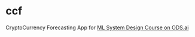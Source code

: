 # ccf
CryptoCurrency Forecasting App for [ML System Design Course on ODS.ai](https://ods.ai/tracks/ml-system-design-22)
